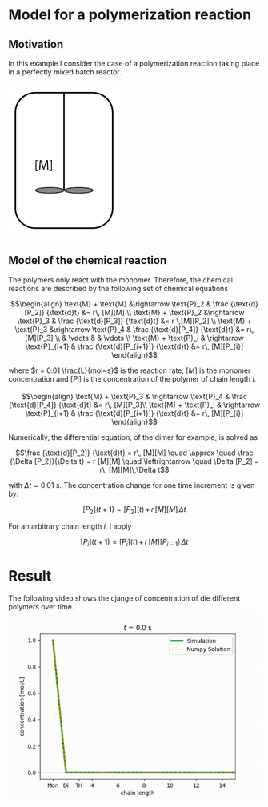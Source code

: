 # Model for a polymerization reaction

## Motivation

In this example I consider the case of a polymerization reaction taking place in a perfectly mixed batch reactor. 

![Icon of a batch reactor](ReadMeObjects/IconReactor.png)

## Model of the chemical reaction
The polymers only react with the monomer. Therefore, the chemical reactions are described by the following set of chemical equations

```math
\begin{align}
\text{M} + \text{M} &\rightarrow \text{P}_2 & \frac {\text{d}[P_2]} {\text{d}t} &= r\, [M][M] \\
\text{M} + \text{P}_2 &\rightarrow \text{P}_3 & \frac {\text{d}[P_3]} {\text{d}t} &= r \,[M][P_2] \\
\text{M} + \text{P}_3 &\rightarrow \text{P}_4 & \frac {\text{d}[P_4]} {\text{d}t} &= r\, [M][P_3] \\
& \vdots &  & \vdots \\
\text{M} + \text{P}_i & \rightarrow \text{P}_{i+1} & \frac {\text{d}[P_{i+1}]} {\text{d}t} &= r\, [M][P_{i}]
\end{align}
```


where $r = 0.01 \frac{L}{mol~s}$ is the reaction rate, $[M]$ is the monomer concentration and $[P_i]$ is the concentration of the polymer of chain length $i$. 

```math
\begin{align}
\text{M} + \text{P}_3 & \rightarrow \text{P}_4 & \frac {\text{d}[P_4]} {\text{d}t} &= r\, [M][P_3]\\
\text{M} + \text{P}_i & \rightarrow \text{P}_{i+1} & \frac {\text{d}[P_{i+1}]} {\text{d}t} &= r\, [M][P_{i}]
\end{align}
```

Numerically, the differential equation, of the dimer for example, is solved as
```math
\frac {\text{d}[P_2]} {\text{d}t} = r\, [M][M] \quad \approx \quad \frac {\Delta [P_2]}{\Delta t} = r [M][M]  \quad \leftrightarrow \quad \Delta [P_2] = r\, [M][M]\,\Delta t
```

with $\Delta t = 0.01$ s. The concentration change for one time increment is given by:
```math
[P_2] (t+1) = [P_2](t)\, + \, r\, [M][M]\,\Delta t
```
For an arbitrary chain length $i$, I apply
```math
[P_i] (t+1) = [P_i](t)\, + \, r\, [M][P_{i-1}]\,\Delta t
```
# Result
The following video shows the cjange of concentration of die different polymers over time.
![Alt text](progress-polymerization-over-time.gif)